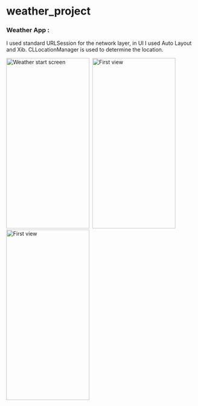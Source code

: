 # weather_project

### Weather App :

I used standard URLSession for the network layer, in UI I used Auto Layout and Xib. CLLocationManager is used to determine the location.

<img src="https://user-images.githubusercontent.com/92629913/210085260-bde107db-f444-473e-8c8a-a1a3293fb154.png" title="Weather start screen" alt="Weather start screen" width="220" height="450"/>&nbsp;  <img src="https://user-images.githubusercontent.com/92629913/210085308-d374a1ea-d68a-4dbf-b427-bb195a6fc2d3.png" title="First view" alt="First view" width="220" height="450"/>&nbsp; <img src="https://user-images.githubusercontent.com/92629913/210085337-45705aa3-3ee2-4d45-95ef-9577134816a2.png" title="First view" alt="First view" width="220" height="450"/>&nbsp;


